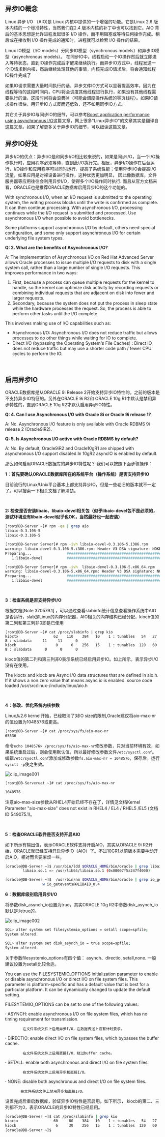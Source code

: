 

## 异步IO概念

Linux 异步 I/O （AIO)是 Linux 内核中提供的一个增强的功能。它是Linux 2.6 版本内核的一个标准特性，当然我们在2.4 版本内核的补丁中也可以找到它。AIO 背后的基本思想是允许进程发起很多 I/O 操作，而不用阻塞或等待任何操作完成。稍后或在接收到 I/O 操作完成的通知时，进程就可以检索 I/O 操作的结果。

Linux IO模型（I/O models）分同步IO模型（synchronous models）和异步IO模型（asynchronous models）。 在同步IO中，线程启动一个IO操作然后就立即进入等待状态，直到IO操作完成后才醒来继续执行。而异步IO方式中，线程发送一个IO请求到内核，然后继续处理其他的事情，内核完成IO请求后，将会通知线程IO操作完成了

如果IO请求需要大量时间执行的话，异步文件IO方式可以显著提高效率，因为在线程等待的这段时间内，CPU将会调度其他线程进行执行，如果没有其他线程需要执行的话，这段时间将会浪费掉（可能会调度操作系统的零页线程）。如果IO请求操作很快，用异步IO方式反而还低效，还不如用同步IO方式。

其它关于异步IO与同步IO的细节，可以参考[Boost application performance using asynchronous I/O](http://www.ibm.com/developerworks/linux/library/l-async/index.html)这篇文章，网上很多"Linux异步IO"的文章其实是翻译自这篇文章。如果了解更多关于异步IO的细节，可以细读这篇文章。

## 异步IO好处

异步I/O的优点：异步I/O是和同步I/O相比较来说的，如果是同步I/O，当一个I/O操作执行时，应用程序必须等待，直到此I/O执行完。相反，异步I/O操作在后台运行，I/O操作和应用程序可以同时运行，提高了系统性能；使用异步I/O会提高I/O流量，如果应用是对裸设备进行操作，这种优势更加明显， 因此像数据库，文件服务器等应用往往会利用异步I/O，使得多个I/O操作同时执行. 而且从官方文档来看，ORACLE也是推荐ORACLE数据库启用异步IO的这个功能的。

With synchronous  I/O, when an I/O request is submitted to the operating system, the  writing process blocks until the write is confirmed as complete. It can  then continue processing. With asynchronous I/O, processing continues  while the I/O request is submitted and processed. Use asynchronous I/O  when possible to avoid bottlenecks.

Some platforms support asynchronous I/O by default, others need special  configuration, and some only support asynchronous I/O for certain  underlying file system types.

**Q: 2. What are the benefits of Asynchronous I/O?**

A: The implementation of Asynchronous I/O on Red Hat Advanced Server  allows Oracle processes to issue multiple I/O requests to disk with a  single system call, rather than a large number of single I/O requests.  This improves performance in two ways:

1. First, because a process can queue multiple requests for the kernel to handle, so the kernel can optimize disk activity by recording requests or  combining individual requests that are adjacent on disk into fewer and  larger requests.
2. Secondary, because the system does not put the process in sleep state while the  hardware processes the request. So, the process is able to perform other tasks until the I/O complete.

This involves making use of I/O capabilities such as:

- Asynchronous I/O: Asynchronous I/O does not reduce traffic but allows processes to  do other things while waiting for IO to complete.
- Direct I/O (bypassing the Operating System's File Caches) : Direct IO does not reduce traffic but may use a shorter code path / fewer CPU cycles to  perform the IO.

‍

## 启用异步IO

ORACLE数据库是从ORACLE 9i Release 2开始支持异步IO特性的。之前的版本是不支持异步IO特征的。另外在ORACLE 9i R2和 ORACLE 10g R1中默认是禁用异步特性的，直到ORACLE 10g R2才默认启用异步IO特性。

**Q: 4. Can I use Asynchronous I/O with Oracle 8i or Oracle 9i release 1?**

A: No. Asynchronous I/O feature is only available with Oracle RDBMS 9i release 2 (Oracle9iR2).

**Q: 5. Is Asynchronous I/O active with Oracle RDBMS by default?**

A: No. By default, Oracle9iR2 and Oracle10gR1 are shipped with  asynchronous I/O support disabled.In 10gR2 asyncIO is enabled by  default.

那么如何启用ORACLE数据库的异步IO特性呢？ 我们可以按照下面步骤操作：

**1：首先要确认ORACLE数据库所在的系统平台（操作系统）是否支持异步IO**

   目前流行的Linux/Unix平台基本上都支持异步IO，但是一些老旧的版本就不一定了。可以搜索一下相关文档了解清楚。

‍

**2: 检查是否安装libaio、libaio-devel相关包（似乎libaio-devel包不是必须的，测试环境没有libaio-devel似乎也OK，当然最好也一起安装）**

```bash
[root@DB-Server ~]# rpm -qa | grep aio 
libaio-0.3.106-5
libaio-0.3.106-5

[root@DB-Server Server]# rpm -ivh libaio-devel-0.3.106-5.i386.rpm
warning: libaio-devel-0.3.106-5.i386.rpm: Header V3 DSA signature: NOKEY, key ID 1e5e0159
Preparing...                ########################################### [100%]
   1:libaio-devel           ########################################### [100%]

[root@DB-Server Server]# rpm -ivh  libaio-devel-0.3.106-5.x86_64.rpm
warning: libaio-devel-0.3.106-5.x86_64.rpm: Header V3 DSA signature: NOKEY, key ID 1e5e0159
Preparing...                ########################################### [100%]
   1:libaio-devel           ########################################### [100%]
```

‍

**3：检查系统是否支持异步I/O**

根据文档\[Note 370579.1\] ，可以通过查看slabinfo统计信息查看操作系统中AIO是否运行，slab是Linux的内存分配器，AIO相关的内存结构已经分配，kiocb值的第二列和第三列非0即是已使用

```
[root@DB-Server ~]# cat /proc/slabinfo | grep kio 
kioctx                62    110    384   10    1 : tunables   54   27    8 : slabdata     11     11      0
kiocb                  0      0    256   15    1 : tunables  120   60    8 : slabdata      0      0      0
```

kiocb值的第二列和第三列非0表示系统已经启用异步IO。如上所示，表示异步I/O没有在使用。

The kioctx and kiocb are  Async I/O data structures that are defined in aio.h. If it shows a non  zero value that means async io is enabled. source code loaded  /usr/src/linux-<version>/include/linux/aio.h

‍

**4：修改、优化系统内核参数**

Linux从2.6 kernel开始，已经取消了对IO size的限制,Oracle建议将aio-max-nr的值设置为1048576或更高。

```bash
[root@DB-Server ~]# cat /proc/sys/fs/aio-max-nr
65536 
```

命令`echo 1048576> /proc/sys/fs/aio-max-nr`​修改参数，只对当前环境有效，如果系统重启过后，则会使用默认值，所以最好修改参数文件`/etc/sysctl.conf`​。编辑`/etc/sysctl.conf`​添加或修改参数`fs.aio-max-nr = 1048576`​，保存后。运行`sysctl -p`​使之生效。

![clip_image001](assets/network-asset-73542-20151025214012927-1272798466-20241211171643-fgsr1oa.png "clip_image001")

```bash
[root@DB-Serveruat ~]# cat /proc/sys/fs/aio-max-nr

1048576 
```

注意aio-max-size参数从RHEL4开始已经不存在了，详情见文档Kernel Parameter "aio-max-size" does not exist in RHEL4 / EL4 / RHEL5 /EL5 (文档 ID 549075.1)。

‍

**5：检查ORACLE软件是否支持开启AIO**

如下所示有输出值，表示ORACLE软件支持开启AIO，其实从ORACLE 9i R2开始，ORACLE就已经支持开启异步IO（AIO）了。不过10GR1以前版本需要手动开启AIO，相对而言要麻烦一些。

```bash
[oracle@DB-Server ~]$ /usr/bin/ldd $ORACLE_HOME/bin/oracle | grep libaio
        libaio.so.1 => /usr/lib64/libaio.so.1 (0x00007f5a247f4000)

[oracle@DB-Server ~]$  /usr/bin/nm $ORACLE_HOME/bin/oracle | grep io_getevent 
                 w io_getevents@@LIBAIO_0.4
```

**6：数据库级别启用异步I/O**

将参数disk_asynch_io设置为true，其实ORACLE 10g R2中参数disk_asynch_io默认是为true的。

![clip_image002](assets/network-asset-73542-20151025214021161-679632010-20241211171857-eygf8r4.png "clip_image002")

```bash
SQL> alter system set filesystemio_options = setall scope=spfile; 
System altered.

SQL> alter system set disk_asynch_io = true scope=spfile; 
System altered.
```

关于参数filesystemio_options有四个值： asynch、directio, setall,none. 一般建议设置为setall比较合适。

You can use the FILESYSTEMIO_OPTIONS initialization parameter to enable or disable asynchronous I/O or  direct I/O on file system files. This parameter is platform-specific and has a default value that is best for a particular platform. It can be  dynamically changed to update the default setting.

FILESYTEMIO_OPTIONS can be set to one of the following values:

   · ASYNCH: enable asynchronous I/O on file system files, which has no timing requirement for transmission.

            在文件系统文件上启用异步I/O，在数据传送上没有计时要求。

· DIRECTIO: enable direct I/O on file system files, which bypasses the buffer cache.

            在文件系统文件上启用直接I/O，绕过buffer cache。

· SETALL: enable both asynchronous and direct I/O on file system files.

            在文件系统文件上启用异步和直接I/O。

· NONE: disable both asynchronous and direct I/O on file system files.

           在文件系统文件上禁用异步和直接I/O。

设置完成后重启数据库，验证异步IO特性是否启用。如下所示， kiocb的第二、三列都不为0，表示ORACLE的异步IO特性已经启用。

```bash
[oracle@DB-Server ~]$ cat /proc/slabinfo | grep kio 
kioctx                60     80    384   10    1 : tunables   54   27    8 : slabdata      8      8      0
kiocb                  6     30    256   15    1 : tunables  120   60    8 : slabdata      2      2      0
[oracle@DB-Server ~]$ 
```

